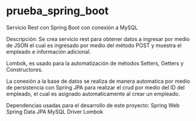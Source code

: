 # prueba_spring_boot
Servicio Rest con Spring Boot con conexión a MySQL

Descripción:
Se crea servicio rest para obtener datos a ingresar por medio de JSON el cual es ingresado por medio del método POST y muestra el empleado e información adicional.

Lombok, es usado para la automatización de métodos Setters, Getters y Constructores.

La conexión a la base de datos se realiza de manera automatica por medio de persistencia con Spring JPA para realizar el crud por medio del ID del empleado, el cual es asignado
automaticamente al crear un empleado.

Dependencias usadas para el desarrollo de este proyecto:
Spring Web
Spring Data JPA
MySQL Driver
Lombok
